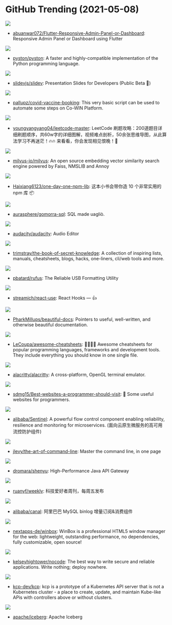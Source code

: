 # GitHub Trending (2021-05-08)

![](https://img.shields.io/badge/Dart-New%20456-green?style=flat-square&logo=appveyor)
- [abuanwar072/Flutter-Responsive-Admin-Panel-or-Dashboard](https://github.com/abuanwar072/Flutter-Responsive-Admin-Panel-or-Dashboard): Responsive Admin Panel or Dashboard using Flutter

![](https://img.shields.io/badge/Python-New%20202-green?style=flat-square&logo=appveyor)
- [pyston/pyston](https://github.com/pyston/pyston): A faster and highly-compatible implementation of the Python programming language.

![](https://img.shields.io/badge/TypeScript-New%20865-green?style=flat-square&logo=appveyor)
- [slidevjs/slidev](https://github.com/slidevjs/slidev): Presentation Slides for Developers (Public Beta 🎉)

![](https://img.shields.io/badge/Python-New%2087-green?style=flat-square&logo=appveyor)
- [pallupz/covid-vaccine-booking](https://github.com/pallupz/covid-vaccine-booking): This very basic script can be used to automate some steps on Co-WIN Platform.

![](https://img.shields.io/badge/none-New%2076-green?style=flat-square&logo=appveyor)
- [youngyangyang04/leetcode-master](https://github.com/youngyangyang04/leetcode-master): LeetCode 刷题攻略：200道题目详细刷题顺序，共60w字的详细图解，视频难点剖析，50余张思维导图，从此算法学习不再迷茫！🔥🔥 来看看，你会发现相见恨晚！🚀

![](https://img.shields.io/badge/Go-New%2013-green?style=flat-square&logo=appveyor)
- [milvus-io/milvus](https://github.com/milvus-io/milvus): An open source embedding vector similarity search engine powered by Faiss, NMSLIB and Annoy

![](https://img.shields.io/badge/none-New%20336-green?style=flat-square&logo=appveyor)
- [Haixiang6123/one-day-one-npm-lib](https://github.com/Haixiang6123/one-day-one-npm-lib): 这本小书会带你造 10 个非常实用的 npm 库 📦

![](https://img.shields.io/badge/Java-New%20300-green?style=flat-square&logo=appveyor)
- [aurasphere/gomorra-sql](https://github.com/aurasphere/gomorra-sql): SQL made uagliò.

![](https://img.shields.io/badge/C-New%20275-green?style=flat-square&logo=appveyor)
- [audacity/audacity](https://github.com/audacity/audacity): Audio Editor

![](https://img.shields.io/badge/none-New%20484-green?style=flat-square&logo=appveyor)
- [trimstray/the-book-of-secret-knowledge](https://github.com/trimstray/the-book-of-secret-knowledge): A collection of inspiring lists, manuals, cheatsheets, blogs, hacks, one-liners, cli/web tools and more.

![](https://img.shields.io/badge/C-New%20508-green?style=flat-square&logo=appveyor)
- [pbatard/rufus](https://github.com/pbatard/rufus): The Reliable USB Formatting Utility

![](https://img.shields.io/badge/TypeScript-New%20131-green?style=flat-square&logo=appveyor)
- [streamich/react-use](https://github.com/streamich/react-use): React Hooks — 👍

![](https://img.shields.io/badge/none-New%20171-green?style=flat-square&logo=appveyor)
- [PharkMillups/beautiful-docs](https://github.com/PharkMillups/beautiful-docs): Pointers to useful, well-written, and otherwise beautiful documentation.

![](https://img.shields.io/badge/JavaScript-New%20479-green?style=flat-square&logo=appveyor)
- [LeCoupa/awesome-cheatsheets](https://github.com/LeCoupa/awesome-cheatsheets): 👩‍💻👨‍💻 Awesome cheatsheets for popular programming languages, frameworks and development tools. They include everything you should know in one single file.

![](https://img.shields.io/badge/Rust-New%20162-green?style=flat-square&logo=appveyor)
- [alacritty/alacritty](https://github.com/alacritty/alacritty): A cross-platform, OpenGL terminal emulator.

![](https://img.shields.io/badge/none-New%20114-green?style=flat-square&logo=appveyor)
- [sdmg15/Best-websites-a-programmer-should-visit](https://github.com/sdmg15/Best-websites-a-programmer-should-visit): 🔗 Some useful websites for programmers.

![](https://img.shields.io/badge/Java-New%2016-green?style=flat-square&logo=appveyor)
- [alibaba/Sentinel](https://github.com/alibaba/Sentinel): A powerful flow control component enabling reliability, resilience and monitoring for microservices. (面向云原生微服务的高可用流控防护组件)

![](https://img.shields.io/badge/none-New%20490-green?style=flat-square&logo=appveyor)
- [jlevy/the-art-of-command-line](https://github.com/jlevy/the-art-of-command-line): Master the command line, in one page

![](https://img.shields.io/badge/Java-New%2038-green?style=flat-square&logo=appveyor)
- [dromara/shenyu](https://github.com/dromara/shenyu): High-Performance Java API Gateway

![](https://img.shields.io/badge/none-New%2041-green?style=flat-square&logo=appveyor)
- [ruanyf/weekly](https://github.com/ruanyf/weekly): 科技爱好者周刊，每周五发布

![](https://img.shields.io/badge/Java-New%2020-green?style=flat-square&logo=appveyor)
- [alibaba/canal](https://github.com/alibaba/canal): 阿里巴巴 MySQL binlog 增量订阅&消费组件

![](https://img.shields.io/badge/JavaScript-New%20679-green?style=flat-square&logo=appveyor)
- [nextapps-de/winbox](https://github.com/nextapps-de/winbox): WinBox is a professional HTML5 window manager for the web: lightweight, outstanding performance, no dependencies, fully customizable, open source!

![](https://img.shields.io/badge/Dockerfile-New%20115-green?style=flat-square&logo=appveyor)
- [kelseyhightower/nocode](https://github.com/kelseyhightower/nocode): The best way to write secure and reliable applications. Write nothing; deploy nowhere.

![](https://img.shields.io/badge/Go-New%2086-green?style=flat-square&logo=appveyor)
- [kcp-dev/kcp](https://github.com/kcp-dev/kcp): kcp is a prototype of a Kubernetes API server that is not a Kubernetes cluster - a place to create, update, and maintain Kube-like APis with controllers above or without clusters.

![](https://img.shields.io/badge/Java-New%2010-green?style=flat-square&logo=appveyor)
- [apache/iceberg](https://github.com/apache/iceberg): Apache Iceberg

